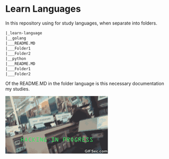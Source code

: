 # Learn Languages

In this repository using for study languages, when separate into folders.


```
|_learn-language
|__golang
|___README.MD
|___Folder1
|___Folder2
|__python
|___README.MD
|___Folder1
|___Folder2
```

Of the README.MD in the folder language is this necessary documentation my studies.

![Hacker](img/gif-comedy.gif)